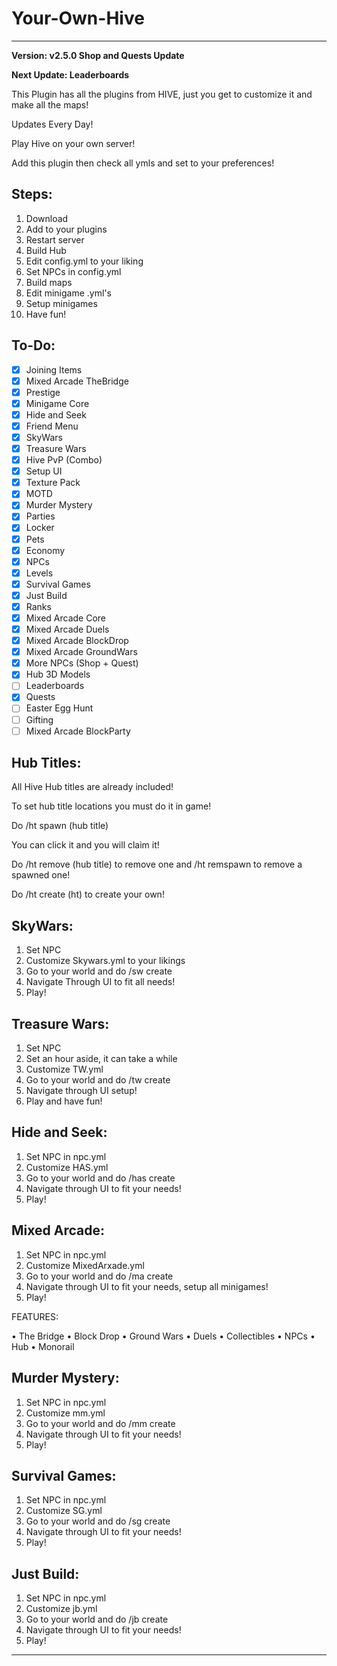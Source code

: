 # Your-Own-Hive
 
-----------------------------

**Version: v2.5.0 Shop and Quests Update**

**Next Update: Leaderboards**  
   
This Plugin has all the plugins from HIVE, just you get to customize it and make all the maps!

Updates Every Day!

Play Hive on your own server!

Add this plugin then check all ymls and set to your preferences!

## **Steps:**

1. Download
2. Add to your plugins
3. Restart server
4. Build Hub
5. Edit config.yml to your liking
6. Set NPCs in config.yml
7. Build maps
8. Edit minigame .yml's
9. Setup minigames 
10. Have fun!

## **To-Do:**

- [X] Joining Items
- [X] Mixed Arcade TheBridge
- [X] Prestige
- [X] Minigame Core
- [X] Hide and Seek
- [X] Friend Menu
- [X] SkyWars
- [X] Treasure Wars
- [X] Hive PvP (Combo)
- [X] Setup UI
- [X] Texture Pack
- [X] MOTD
- [X] Murder Mystery
- [X] Parties
- [X] Locker
- [X] Pets
- [X] Economy
- [X] NPCs
- [X] Levels
- [X] Survival Games
- [X] Just Build
- [X] Ranks
- [X] Mixed Arcade Core
- [X] Mixed Arcade Duels
- [X] Mixed Arcade BlockDrop
- [X] Mixed Arcade GroundWars
- [X] More NPCs (Shop + Quest)
- [X] Hub 3D Models
- [ ] Leaderboards
- [X] Quests
- [ ] Easter Egg Hunt
- [ ] Gifting
- [ ] Mixed Arcade BlockParty

## **Hub Titles:**

All Hive Hub titles are already included!

To set hub title locations you must do it in game!

Do /ht spawn (hub title)

You can click it and you will claim it!

Do /ht remove (hub title) to remove one and /ht remspawn to remove a spawned one!

Do /ht create (ht) to create your own!

## **SkyWars:**

1. Set NPC
2. Customize Skywars.yml to your likings
3. Go to your world and do /sw create
4. Navigate Through UI to fit all needs!
5. Play!

## **Treasure Wars:**

1. Set NPC
2. Set an hour aside, it can take a while
3. Customize TW.yml
4. Go to your world and do /tw create
5. Navigate through UI setup!
6. Play and have fun!

## **Hide and Seek:**

1. Set NPC in npc.yml
2. Customize HAS.yml
3. Go to your world and do /has create
4. Navigate through UI to fit your needs!
5. Play!


## **Mixed Arcade:**

1. Set NPC in npc.yml
2. Customize MixedArxade.yml
3. Go to your world and do /ma create
4. Navigate through UI to fit your needs, setup all minigames!
5. Play!

FEATURES:

• The Bridge
• Block Drop
• Ground Wars
• Duels
• Collectibles
• NPCs
• Hub
• Monorail

## **Murder Mystery:**
 
1. Set NPC in npc.yml 
2. Customize mm.yml
3. Go to your world and do /mm create
4. Navigate through UI to fit your needs!
5. Play!

## **Survival Games:**
 
1. Set NPC in npc.yml 
2. Customize SG.yml
3. Go to your world and do /sg create
4. Navigate through UI to fit your needs!
5. Play!

## **Just Build:**
 
1. Set NPC in npc.yml 
2. Customize jb.yml
3. Go to your world and do /jb create
4. Navigate through UI to fit your needs!
5. Play!

------------------------
